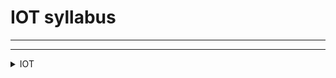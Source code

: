 

# IOT syllabus
---
---
<details>

 <summary>IOT </summary>

---
---
![image](https://github.com/user-attachments/assets/4ad546e7-8e08-4b44-a5d1-291c63ca7eef)


  
</details>
